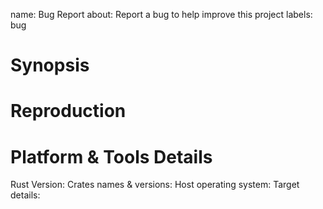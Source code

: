name: Bug Report
about: Report a bug to help improve this project
labels: bug

# Synopsis

<!-- Short description of the problem -->

# Reproduction

<!-- Please provide steps to reproduce the problem, please keep attention to details -->

# Platform & Tools Details

Rust Version:
Crates names & versions: <!-- What creates you have in Cargo.toml? -->
Host operating system:
Target details: <!-- Provide as much details you can about you target -->

